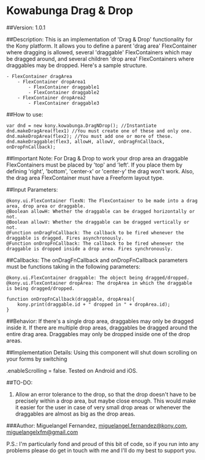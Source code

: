 # Kowabunga Drag & Drop

##Version: 1.0.1

##Description:
This is an implementation of 'Drag & Drop' functionality for the Kony platform. It allows you to define a parent 'drag area' FlexContainer where dragging is allowed,
several 'draggable' FlexContainers which may be dragged around, and several children 'drop area' FlexContainers where draggables may be dropped.
Here's a sample structure.

	- FlexContainer dragArea
		- FlexContainer dropArea1
			- FlexContainer draggable1
			- FlexContainer draggable2
		- FlexContainer dropArea2
			- FlexContainer draggable3

##How to use:

	var dnd = new kony.kowabunga.DragNDrop(); //Instantiate
	dnd.makeDragArea(flex1) //You must create one of these and only one.
	dnd.makeDropArea(flex2); //You must add one or more of these.
	dnd.makeDraggable(flex3, allowH, allowV, onDragFnCallback, onDropFnCallback);

##Important Note:
For Drag & Drop to work your drop area an draggable FlexContainers must be placed
by 'top' and 'left'. If you place them by defining 'right', 'bottom', 'center-x' or
'center-y' the drag won't work. Also, the drag area FlexContainer must have a Freeform 
layout type.

##Input Parameters:
		
	@kony.ui.FlexContainer flexN: The FlexContainer to be made into a drag area, drop area or draggable.
	@Boolean allowH: Whether the draggable can be dragged horizontally or not.
	@Boolean allowV: Whether the draggable can be dragged vertically or not.
	@Function onDragFnCallback: The callback to be fired whenever the draggable is dragged. Fires asynchronously. 
	@Function onDropFnCallback: The callback to be fired whenever the draggable is dropped inside a drop area. Fires synchronously.

##Callbacks:
The onDragFnCallback and onDropFnCallback parameters must be functions taking in the following parameters:

	@kony.ui.FlexContainer draggable: The object being dragged/dropped.
	@kony.ui.FlexContainer dropArea: The dropArea in which the draggable is being dragged/dropped.

	function onDropFnCallback(draggable, dropArea){
		kony.print(draggable.id + " dropped in " + dropArea.id);
	}

##Behavior:
If there's a single drop area, draggables may only be dragged inside it.
If there are multiple drop areas, draggables be dragged around the entire drag area.
Draggables may only be dropped inside one of the drop areas.


##Implementation Details:
Using this component will shut down scrolling on your forms by switching <form>.enableScrolling = false.
Tested on Android and iOS.

##TO-DO:
1. Allow an error tolerance to the drop, so that the drop doesn't have to be
precisely within a drop area, but maybe close enough. This would make it easier for the user in
case of very small drop areas or whenever the draggables are almost as big as the drop areas.

###Author: Miguelangel Fernandez, miguelangel.fernandez@kony.com, miguelangelxfm@gmail.com

P.S.: I'm particularly fond and proud of this bit of code, so if you run into any problems please do get in touch with me and I'll do my best to support you.
